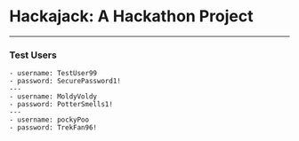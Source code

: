 # Hackajack: A Hackathon Project

---
### Test Users
    - username: TestUser99
    - password: SecurePassword1!
    ---
    - username: MoldyVoldy
    - password: PotterSmells1!
    ---
    - username: pockyPoo
    - password: TrekFan96!


    